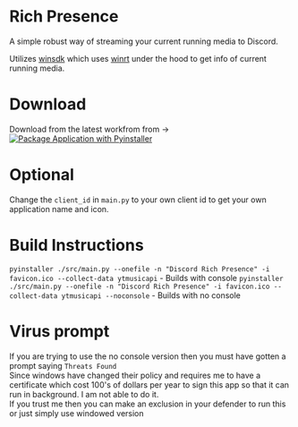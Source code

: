 # Rich Presence

A simple robust way of streaming your current running media to Discord.

Utilizes [winsdk](https://pypi.org/project/winsdk/) which uses [winrt](https://pypi.org/project/winrt/) under the hood to get info of current running media.

# Download
Download from the latest workfrom from ->
[![Package Application with Pyinstaller](https://github.com/SurajBhari/rich-presence/actions/workflows/main.yml/badge.svg)](https://github.com/SurajBhari/rich-presence/actions/workflows/main.yml)


# Optional
Change the `client_id` in `main.py` to your own client id to get your own application name and icon.

# Build Instructions
`pyinstaller ./src/main.py --onefile -n "Discord Rich Presence" -i favicon.ico --collect-data ytmusicapi` - Builds with console 
`pyinstaller ./src/main.py --onefile -n "Discord Rich Presence" -i favicon.ico --collect-data ytmusicapi --noconsole` - Builds with no console 

# Virus prompt
If you are trying to use the no console version then you must have gotten a prompt saying `Threats Found` </br>
Since windows have changed their policy and requires me to have a certificate which cost 100's of dollars per year to sign this app so that it can run in background. I am not able to do it.</br>
If you trust me then you can make an exclusion in your defender to run this or just simply use windowed version </br>

